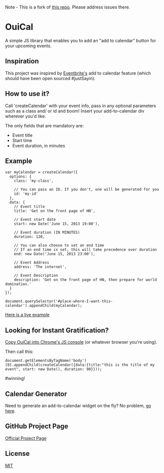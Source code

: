Note - This is a fork of [this repo](https://github.com/carlsednaoui/add-to-calendar-buttons). Please address issues there.

# OuiCal

A simple JS library that enables you to add an "add to calendar" button for your upcoming events.

## Inspiration

This project was inspired by [Eventbrite's](http://www.eventbrite.com/) add to calendar feature (which should have been open sourced #justSayin).

## How to use it?

Call 'createCalendar' with your event info, pass in any optional parameters such as a class and/ or id and boom! Insert your add-to-calendar div wherever you'd like.

The only fields that are mandatory are:

  - Event title
  - Start time
  - Event duration, in minutes

## Example

    var myCalendar = createCalendar({
      options: {
        class: 'my-class',
        
        // You can pass an ID. If you don't, one will be generated for you
        id: 'my-id'
      },
      data: {
        // Event title
        title: 'Get on the front page of HN',

        // Event start date
        start: new Date('June 15, 2013 19:00'),
        
        // Event duration (IN MINUTES)
        duration: 120,

        // You can also choose to set an end time
        // If an end time is set, this will take precedence over duration
        end: new Date('June 15, 2013 23:00'),     

        // Event Address
        address: 'The internet',

        // Event Description
        description: 'Get on the front page of HN, then prepare for world domination.'
      }
    });

    document.querySelector('#place-where-I-want-this-calendar').appendChild(myCalendar);

[Here is a live example](http://carlsednaoui.github.io/add-to-calendar-buttons/example.html)

## Looking for Instant Gratification?
[Copy OuiCal into Chrome's JS console](https://raw.github.com/carlsednaoui/ouical/master/ouical.js) (or whatever browser you're using).


Then call this:

    document.getElementsByTagName('body')[0].appendChild(createCalendar({data:{title:"this is the title of my event", start: new Date(), duration: 90}}));

\#winning!

## Calendar Generator
Need to generate an add-to-calendar widget on the fly? No problem, [go here](http://carlsednaoui.github.io/add-to-calendar-buttons/generator/generator.html).

## GitHub Project Page
[Official Project Page](http://carlsednaoui.github.io/ouical/)

## License
[MIT](http://opensource.org/licenses/MIT)
